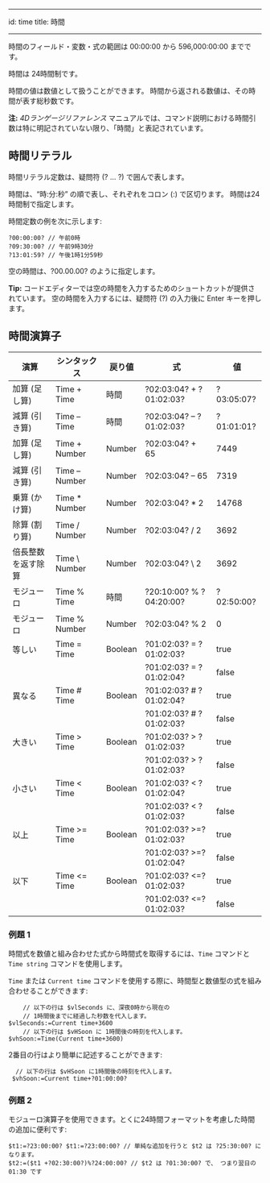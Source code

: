 - - -
id: time title: 時間
- - -

時間のフィールド・変数・式の範囲は 00:00:00 から 596,000:00:00 までです。

時間は 24時間制です。

時間の値は数値として扱うことができます。 時間から返される数値は、その時間が表す総秒数です。

**注:** *4Dランゲージリファレンス* マニュアルでは、コマンド説明における時間引数は特に明記されていない限り、「時間」と表記されています。

## 時間リテラル

時間リテラル定数は、疑問符 (? ... ?) で囲んで表します。

時間は、“時:分:秒” の順で表し、それぞれをコロン (:) で区切ります。 時間は24時間制で指定します。

時間定数の例を次に示します:

```4d
?00:00:00? // 午前0時
?09:30:00? // 午前9時30分
?13:01:59? // 午後1時1分59秒
```

空の時間は、?00.00.00? のように指定します。

**Tip:** コードエディターでは空の時間を入力するためのショートカットが提供されています。 空の時間を入力するには、疑問符 (?) の入力後に Enter キーを押します。

## 時間演算子

| 演算        | シンタックス         | 戻り値     | 式                       | 値          |
| --------- | -------------- | ------- | ----------------------- | ---------- |
| 加算 (足し算)  | Time + Time    | 時間      | ?02:03:04? + ?01:02:03? | ?03:05:07? |
| 減算 (引き算)  | Time – Time    | 時間      | ?02:03:04? – ?01:02:03? | ?01:01:01? |
| 加算 (足し算)  | Time + Number  | Number  | ?02:03:04? + 65         | 7449       |
| 減算 (引き算)  | Time – Number  | Number  | ?02:03:04? – 65         | 7319       |
| 乗算 (かけ算)  | Time * Number  | Number  | ?02:03:04? * 2          | 14768      |
| 除算 (割り算)  | Time / Number  | Number  | ?02:03:04? / 2          | 3692       |
| 倍長整数を返す除算 | Time \ Number | Number  | ?02:03:04? \ 2         | 3692       |
| モジューロ     | Time % Time    | 時間      | ?20:10:00? % ?04:20:00? | ?02:50:00? |
| モジューロ     | Time % Number  | Number  | ?02:03:04? % 2          | 0          |
| 等しい       | Time = Time    | Boolean | ?01:02:03? = ?01:02:03? | true       |
|           |                |         | ?01:02:03? = ?01:02:04? | false      |
| 異なる       | Time # Time    | Boolean | ?01:02:03? # ?01:02:04? | true       |
|           |                |         | ?01:02:03? # ?01:02:03? | false      |
| 大きい       | Time > Time    | Boolean | ?01:02:03? > ?01:02:03? | true       |
|           |                |         | ?01:02:03? > ?01:02:03? | false      |
| 小さい       | Time < Time    | Boolean | ?01:02:03? < ?01:02:04? | true       |
|           |                |         | ?01:02:03? < ?01:02:03? | false      |
| 以上        | Time >= Time   | Boolean | ?01:02:03? >=?01:02:03? | true       |
|           |                |         | ?01:02:03? >=?01:02:04? | false      |
| 以下        | Time <= Time   | Boolean | ?01:02:03? <=?01:02:03? | true       |
|           |                |         | ?01:02:03? <=?01:02:03? | false      |

### 例題 1

時間式を数値と組み合わせた式から時間式を取得するには、`Time` コマンドと `Time string` コマンドを使用します。

`Time` または `Current time` コマンドを使用する際に、時間型と数値型の式を組み合わせることができます:

```4d
    // 以下の行は $vlSeconds に、深夜0時から現在の
    // 1時間後までに経過した秒数を代入します。
$vlSeconds:=Current time+3600
    // 以下の行は $vHSoon に 1時間後の時刻を代入します。
$vhSoon:=Time(Current time+3600)
```

2番目の行はより簡単に記述することができます:

```4d
  // 以下の行は $vHSoon に1時間後の時刻を代入します。
 $vhSoon:=Current time+?01:00:00?
```

### 例題 2

モジューロ演算子を使用できます。とくに24時間フォーマットを考慮した時間の追加に便利です:

```4d
$t1:=?23:00:00? $t1:=?23:00:00? // 単純な追加を行うと $t2 は ?25:30:00? になります。
$t2:=($t1 +?02:30:00?)%?24:00:00? // $t2 は ?01:30:00? で、 つまり翌日の 01:30 です
```

